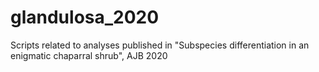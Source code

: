 # glandulosa_2020
Scripts related to analyses published in "Subspecies differentiation in an enigmatic chaparral shrub", AJB 2020
